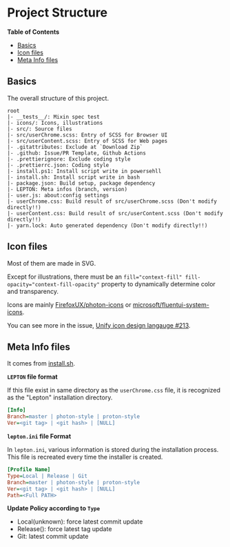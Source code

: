 # Project Structure

<!-- markdown-toc start - Don't edit this section. Run M-x markdown-toc-refresh-toc -->
**Table of Contents**

- [Basics](#basics)
- [Icon files](#icon-files)
- [Meta Info files](#meta-info-files)

<!-- markdown-toc end -->

## Basics
The overall structure of this project.

```
root
|- __tests__/: Mixin spec test
|- icons/: Icons, illustrations
|- src/: Source files
|- src/userChrome.scss: Entry of SCSS for Browser UI
|- src/userContent.scss: Entry of SCSS for Web pages
|- .gitattributes: Exclude at `Download Zip`
|- .github: Issue/PR Template, Github Actions
|- .prettierignore: Exclude coding style
|- .prettierrc.json: Coding style
|- install.ps1: Install script write in powersehll
|- install.sh: Install script write in bash
|- package.json: Build setup, package dependency
|- LEPTON: Meta infos (branch, version)
|- user.js: about:config settings
|- userChrome.css: Build result of src/userChrome.scss (Don't modify directly!!)
|- userContent.css: Build result of src/userContent.scss (Don't modify directly!!)
|- yarn.lock: Auto generated dependency (Don't modify directly!!)
```

## Icon files

Most of them are made in SVG.

Except for illustrations, there must be an `fill="context-fill" fill-opacity="context-fill-opacity"` property to dynamically determine color and transparency.

Icons are mainly [FirefoxUX/photon-icons](https://github.com/FirefoxUX/photon-icons)
or [microsoft/fluentui-system-icons](https://github.com/microsoft/fluentui-system-icons).

You can see more in the issue, [Unify icon design langauge #213](https://github.com/black7375/Firefox-UI-Fix/issues/213).

## Meta Info files

It comes from [install.sh](https://github.com/black7375/Firefox-UI-Fix/blob/01ae88bf2c4710e1f364d9eb2901ca2b722cefe7/install.sh#L442).

**`LEPTON` file format**

If this file exist in same directory as the `userChrome.css` file,
it is recognized as the "Lepton" installation directory.

```ini
[Info]
Branch=master | photon-style | proton-style
Ver=<git tag> | <git hash> | [NULL]
```

**`lepton.ini` file Format**

In `lepton.ini`, various information is stored during the installation process.\
This file is recreated every time the installer is created.

```ini
[Profile Name]
Type=Local | Release | Git
Branch=master | photon-style | proton-style
Ver=<git tag> | <git hash> | [NULL]
Path=<Full PATH>
```

**Update Policy according to `Type`**
- Local(unknown): force latest commit update
- Release(<git tag>): force latest tag update
- Git<git hash>: latest commit update
